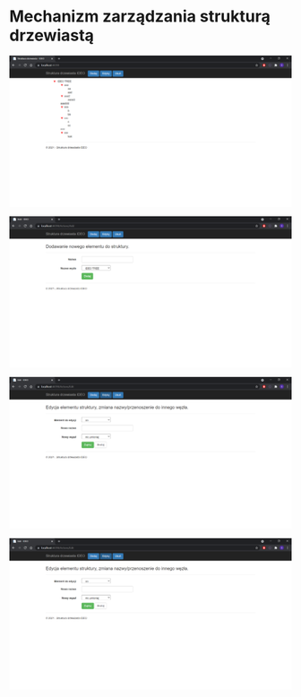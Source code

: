 # Mechanizm zarządzania strukturą drzewiastą

![Alt text](/screenshots/1.png?raw=true "Optional Title")

![Alt text](/screenshots/2.png?raw=true "Optional Title")

![Alt text](/screenshots/3.png?raw=true "Optional Title")

![Alt text](/screenshots/3.png?raw=true "Optional Title")

